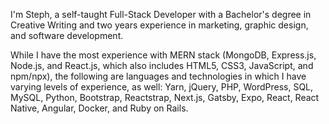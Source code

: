 I'm Steph, a self-taught Full-Stack Developer with a Bachelor's degree in Creative Writing and two years experience in marketing, graphic design, and software development.

While I have the most experience with MERN stack (MongoDB, Express.js, Node.js, and React.js, which also includes HTML5, CSS3, JavaScript, and npm/npx), the following are languages and technologies in which I have varying levels of experience, as well: Yarn, jQuery, PHP, WordPress, SQL, MySQL, Python, Bootstrap, Reactstrap, Next.js, Gatsby, Expo, React, React Native, Angular, Docker, and Ruby on Rails.
